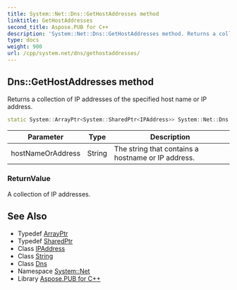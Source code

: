 ```yaml
---
title: System::Net::Dns::GetHostAddresses method
linktitle: GetHostAddresses
second_title: Aspose.PUB for C++
description: 'System::Net::Dns::GetHostAddresses method. Returns a collection of IP addresses of the specified host name or IP address in C++.'
type: docs
weight: 900
url: /cpp/system.net/dns/gethostaddresses/
---
```

## Dns::GetHostAddresses method


Returns a collection of IP addresses of the specified host name or IP address.

```cpp
static System::ArrayPtr<System::SharedPtr<IPAddress>> System::Net::Dns::GetHostAddresses(String hostNameOrAddress)
```


| Parameter | Type | Description |
| --- | --- | --- |
| hostNameOrAddress | String | The string that contains a hostname or IP address. |

### ReturnValue

A collection of IP addresses.

## See Also

* Typedef [ArrayPtr](../../../system/arrayptr/)
* Typedef [SharedPtr](../../../system/sharedptr/)
* Class [IPAddress](../../ipaddress/)
* Class [String](../../../system/string/)
* Class [Dns](../)
* Namespace [System::Net](../../)
* Library [Aspose.PUB for C++](../../../)
